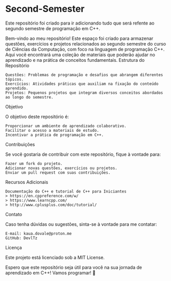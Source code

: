 # Second-Semester
Este repositório foi criado para ir adicionando tudo que será refente ao segundo semestre de programação em C++.

Bem-vindo ao meu repositório! Este espaço foi criado para armazenar questões, exercícios e projetos relacionados ao segundo semestre do curso de Ciências da Computação, com foco na linguagem de programação C++. Aqui você encontrará uma coleção de materiais que poderão ajudar no aprendizado e na prática de conceitos fundamentais.
Estrutura do Repositório

    Questões: Problemas de programação e desafios que abrangem diferentes tópicos.
    Exercícios: Atividades práticas que auxiliam na fixação do conteúdo aprendido.
    Projetos: Pequenos projetos que integram diversos conceitos abordados ao longo do semestre.

Objetivo

O objetivo deste repositório é:

    Proporcionar um ambiente de aprendizado colaborativo.
    Facilitar o acesso a materiais de estudo.
    Incentivar a prática de programação em C++.

Contribuições

Se você gostaria de contribuir com este repositório, fique à vontade para:

    Fazer um fork do projeto.
    Adicionar novas questões, exercícios ou projetos.
    Enviar um pull request com suas contribuições.

Recursos Adicionais

    Documentação do C++ e tutorial de C++ para Iniciantes
    > https://en.cppreference.com/w/
    > https://www.learncpp.com/
    > http://www.cplusplus.com/doc/tutorial/

Contato

Caso tenha dúvidas ou sugestões, sinta-se à vontade para me contatar:

    E-mail: kaua.dovale@proton.me
    GitHub: DevlTz

Licença

Este projeto está licenciado sob a MIT License.

Espero que este repositório seja útil para você na sua jornada de aprendizado em C++! Vamos programar! 🚀
